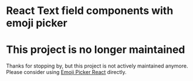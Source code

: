 # React Text field components with emoji picker

# This project is no longer maintained
Thanks for stopping by, but this project is not actively maintained anymore. Please consider using [Emoji Picker React](https://github.com/ealush/emoji-picker-react) directly.

